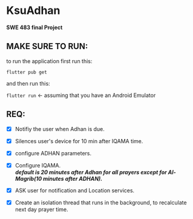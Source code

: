 # KsuAdhan

**SWE 483 final Project**

## **MAKE SURE TO RUN:** <br>
to run the application first run this: <br>

<code>flutter pub get</code> <br>

and then run this: <br>

<code>flutter run</code> <- assuming that you have an Android Emulator

## REQ:
- [x]  Notifiy the user when Adhan is due.
- [x]  Silences user's device for 10 min after IQAMA time.
- [x]  configure ADHAN parameters.
- [x]  Configure IQAMA. <br>
       ***default is 20 minutes after Adhan for all prayers except for Al-Magrib(10 minutes after ADHAN).***
- [x]  ASK user for notification and Location services.
- [x]  Create an isolation thread that runs in the background, to recalculate next day prayer time.

